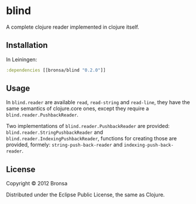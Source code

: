# blind

A complete clojure reader implemented in clojure itself.

## Installation

In Leiningen:

```clojure
:dependencies [[bronsa/blind "0.2.0"]]
```

## Usage

In `blind.reader` are available `read`, `read-string` and `read-line`, they have the same semantics of clojure.core ones, except they require a `blind.reader.PushbackReader`.

Two implementations of `blind.reader.PushbackReader` are provided:  `blind.reader.StringPushbackReader` and `blind.reader.IndexingPushbackReader`, functions for creating those are provided, formely: `string-push-back-reader` and `indexing-push-back-reader`.

## License

Copyright © 2012 Bronsa

Distributed under the Eclipse Public License, the same as Clojure.
